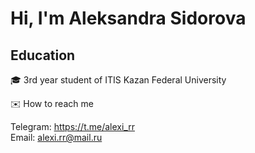 <div>
  <h1>Hi, I'm Aleksandra Sidorova </h1>
</div>

## Education

🎓 3rd year student of ITIS Kazan Federal University


:envelope:  How to reach me

Telegram: https://t.me/alexi_rr  
Email: alexi.rr@mail.ru
